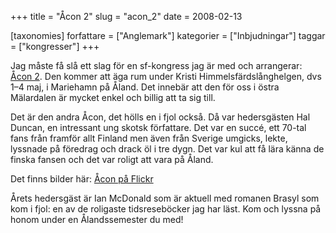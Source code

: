 +++
title = "Åcon 2"
slug = "acon_2"
date = 2008-02-13

[taxonomies]
forfattare = ["Anglemark"]
kategorier = ["Inbjudningar"]
taggar = ["kongresser"]
+++

Jag måste få slå ett slag för en sf-kongress jag är med och arrangerar: <a href="http://acon2.wordpress.com/" title="Åcon 2">Åcon 2</a>. Den kommer att äga rum under Kristi Himmelsfärdslånghelgen, dvs 1–4 maj, i Mariehamn på Åland. Det innebär att den för oss i östra Mälardalen är mycket enkel och billig att ta sig till.

Det är den andra Åcon, det hölls en i fjol också. Då var hedersgästen Hal Duncan, en intressant ung skotsk författare. Det var en succé, ett 70-tal fans från framför allt Finland men även från Sverige umgicks, lekte, lyssnade på föredrag och drack öl i tre dygn. Det var kul att få lära känna de finska fansen och det var roligt att vara på Åland.

Det finns bilder här: <a href="http://www.flickr.com/search/?q=%C3%85con&amp;w=all">Åcon på Flickr</a>

Årets hedersgäst är Ian McDonald som är aktuell med romanen Brasyl som kom i fjol: en av de roligaste tidsreseböcker jag har läst. Kom och lyssna på honom under en Ålandssemester du med!
